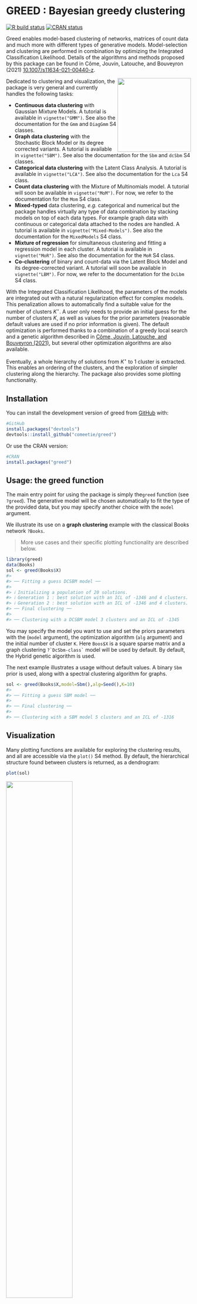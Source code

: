 
<!-- README.md is generated from README.Rmd. Please edit that file -->

# GREED : Bayesian greedy clustering

<!-- badges: start -->

[![R build
status](https://github.com/comeetie/greed/workflows/R-CMD-check/badge.svg)](https://github.com/comeetie/greed/actions)
[![CRAN
status](https://www.r-pkg.org/badges/version/greed)](https://CRAN.R-project.org/package=greed)
<!-- badges: end -->

Greed enables model-based clustering of networks, matrices of count data
and much more with different types of generative models. Model-selection
and clustering are performed in combination by optimizing the Integrated
Classification Likelihood. Details of the algorithms and methods
proposed by this package can be found in Côme, Jouvin, Latouche, and
Bouveyron (2021)
[10.1007/s11634-021-00440-z](https://doi.org/10.1007/s11634-021-00440-z).

<img src="man/figures/greed.png" width=200 align="right" />

Dedicated to clustering and visualization, the package is very general
and currently handles the following tasks:

-   **Continuous data clustering** with Gaussian Mixture Models. A
    tutorial is available in `vignette("GMM")`. See also the
    documentation for the `Gmm` and `DiagGmm` S4 classes.
-   **Graph data clustering** with the Stochastic Block Model or its
    degree corrected variants. A tutorial is available in
    `vignette("SBM")`. See also the documentation for the `Sbm` and
    `dcSbm` S4 classes.
-   **Categorical data clustering** with the Latent Class Analysis. A
    tutorial is available in `vignette("LCA")`. See also the
    documentation for the `Lca` S4 class.
-   **Count data clustering** with the Mixture of Multinomials model. A
    tutorial will soon be available in `vignette("MoM")`. For now, we
    refer to the documentation for the `Mom` S4 class.
-   **Mixed-typed** data clustering, *e.g.* categorical and numerical
    but the package handles virtually any type of data combination by
    stacking models on top of each data types. For example graph data
    with continuous or categorical data attached to the nodes are
    handled. A tutorial is available in `vignette("Mixed-Models")`. See
    also the documentation for the `MixedModels` S4 class.
-   **Mixture of regression** for simultaneous clustering and fitting a
    regression model in each cluster. A tutorial is available in
    `vignette("MoR")`. See also the documentation for the `MoR` S4
    class.
-   **Co-clustering** of binary and count-data via the Latent Block
    Model and its degree-corrected variant. A tutorial will soon be
    available in `vignette("LBM")`. For now, we refer to the
    documentation for the `DcLbm` S4 class.

<!-- The following generative models are currently available:  -->
<!-- * **Stochastic Block Models** (see ``?`Sbm-class` ``), -->
<!-- * **Degree Corrected Stochastic Block Models** (see ``?`DcSbm-class` ``), -->
<!-- * **Multinomial Stochastic Block Models** (see ``?`MultSbm-class` ``), -->
<!-- * **Mixture of Multinomials** (see ``?`MoR-class` ``),  -->
<!-- * **Latent Class Analysis** (see ``?`Lca-class` ``),  -->
<!-- * **Gaussian Mixture Model** (see ``?`Gmm-class` `` and ``?`DiagGmm-class` ``), -->
<!-- * **Multivariate Mixture of Gaussian Regression Model** (see ``?`MoR-class` ``), -->
<!-- * **Degree Corrected Latent Block Model** (see ``?`DcLbm-class` ``). -->
<!-- * **Mixed Dlvm's** (see ``?`MixedModels-class` ``). -->

With the Integrated Classification Likelihood, the parameters of the
models are integrated out with a natural regularization effect for
complex models. This penalization allows to automatically find a
suitable value for the number of clusters *K*<sup>⋆</sup>. A user only
needs to provide an initial guess for the number of clusters *K*, as
well as values for the prior parameters (reasonable default values are
used if no prior information is given). The default optimization is
performed thanks to a combination of a greedy local search and a genetic
algorithm described in [Côme, Jouvin, Latouche, and Bouveyron
(2021)](https://doi.org/10.1007/s11634-021-00440-z), but several other
optimization algorithms are also available.

Eventually, a whole hierarchy of solutions from *K*<sup>⋆</sup> to 1
cluster is extracted. This enables an ordering of the clusters, and the
exploration of simpler clustering along the hierarchy. The package also
provides some plotting functionality.

## Installation

You can install the development version of greed from
[GitHub](https://github.com/) with:

``` r
#GitHub
install.packages("devtools")
devtools::install_github("comeetie/greed")
```

Or use the CRAN version:

``` r
#CRAN
install.packages("greed")
```

## Usage: the greed function

The main entry point for using the package is simply the`greed` function
(see `?greed`). The generative model will be chosen automatically to fit
the type of the provided data, but you may specify another choice with
the `model` argument.

We illustrate its use on a **graph clustering** example with the
classical Books network `?Books`.

> More use cases and their specific plotting functionality are described
> below.

``` r
library(greed)
data(Books)
sol <- greed(Books$X) 
#> 
#> ── Fitting a guess DCSBM model ──
#> 
#> ℹ Initializing a population of 20 solutions.
#> ℹ Generation 1 : best solution with an ICL of -1346 and 4 clusters.
#> ℹ Generation 2 : best solution with an ICL of -1346 and 4 clusters.
#> ── Final clustering ──
#> 
#> ── Clustering with a DCSBM model 3 clusters and an ICL of -1345
```

You may specify the model you want to use and set the priors parameters
with the (`model` argument), the optimization algorithm (`alg` argument)
and the initial number of cluster `K`. Here `Boos$X` is a square sparse
matrix and a graph clustering `` ?`DcSbm-class` `` model will be used by
default. By default, the Hybrid genetic algorithm is used.

The next example illustrates a usage without default values. A binary
`Sbm` prior is used, along with a spectral clustering algorithm for
graphs.

``` r
sol <- greed(Books$X,model=Sbm(),alg=Seed(),K=10)
#> 
#> ── Fitting a guess SBM model ──
#> 
#> ── Final clustering ──
#> 
#> ── Clustering with a SBM model 5 clusters and an ICL of -1316
```

## Visualization

Many plotting functions are available for exploring the clustering
results, and all are accessible via the `plot()` S4 method. By default,
the hierarchical structure found between clusters is returned, as a
dendrogram:

``` r
plot(sol)
```

<img src="man/figures/plot-1.png" width="60%" />

However, depending of the specified `model`, a `type` argument may be
specified. Here, with our graph clustering model, a summary
representation of the adjacency matrix can be obtained via

``` r
plot(sol,type='blocks')
```

<img src="man/figures/tree-1.png" width="60%" /> \#\# Inspecting the
results

The resulting partition may be extracted with the `?clustering` method,
as well as the final ICL value with `?ICL`. You may also extract a
Maximum a Posteriori (MAP) estimation of the model parameters
(conditionally to the estimated clustering) with the `?coef` method.

``` r
table(clustering(sol))
#> 
#>  1  2  3  4  5 
#> 30 23 11 28 13
ICL(sol)
#> [1] -1315.899
coef(sol)
#> $pi
#> [1] 0.2857143 0.2190476 0.1047619 0.2666667 0.1238095
#> 
#> $thetakl
#>             [,1]       [,2]        [,3]        [,4]       [,5]
#> [1,] 0.310344828 0.06521739 0.009090909 0.000000000 0.00000000
#> [2,] 0.065217391 0.13043478 0.019762846 0.010869565 0.01337793
#> [3,] 0.009090909 0.01976285 0.436363636 0.006493506 0.04895105
#> [4,] 0.000000000 0.01086957 0.006493506 0.084656085 0.27747253
#> [5,] 0.000000000 0.01337793 0.048951049 0.277472527 0.55128205
```

Eventually, one may explore some coarser partitions using the `cut`
method:

``` r
sol_K3 = cut(sol, 3)
plot(sol_K3)
```

<img src="man/figures/cut-1.png" width="60%" />

## Using parallel computing

For large datasets, it is possible to use parallelism to speed-up the
computations thanks to the
[future](https://github.com/HenrikBengtsson/future) package. You only
need to specify the type of back-end you want to use, before calling the
`?greed` function:

``` r
library(future)
plan(multisession, workers=2) # may be increased
```

# Typical use cases

Alongside with the previous graph clustering example below, we give a
preview of other use cases and plotting functionalities that are
model-dependent.

## Continuous data clustering with GMM

Here, we use the diabetes dataset of `mclust`. `X_cont` is a 145 × 3
design matrix, and a full-covariance `Gmm` model is specified as a model
prior.

``` r
data("diabetes", package = "mclust")
X_cont = diabetes[,-1]
sol_cont <- greed(X = X_cont, model=Gmm())
#> 
#> ── Fitting a GMM model ──
#> 
#> ℹ Initializing a population of 20 solutions.
#> ℹ Generation 1 : best solution with an ICL of -2413 and 6 clusters.
#> ℹ Generation 2 : best solution with an ICL of -2411 and 6 clusters.
#> ℹ Generation 3 : best solution with an ICL of -2401 and 3 clusters.
#> ℹ Generation 4 : best solution with an ICL of -2401 and 3 clusters.
#> ── Final clustering ──
#> 
#> ── Clustering with a GMM model 3 clusters and an ICL of -2401
table(diabetes$cl,clustering(sol_cont))
#>           
#>             1  2  3
#>   Chemical  0 25 11
#>   Normal    0  3 73
#>   Overt    27  6  0
```

Specific plots are available for this type of models

-   Pairs plots

``` r
gmmpairs(sol_cont, X_cont)
```

<img src="man/figures/unnamed-chunk-3-1.png" width="90%" />

-   Violins plots

``` r
plot(sol_cont, type='violins')
```

<img src="man/figures/unnamed-chunk-4-1.png" width="90%" />

> See the `vignette("GMM")` for an in-depth tutorial.

### Categorical data clustering with latent class analysis

Categorical data are typically found in

-   Item response theory  
-   Questionnaires

As an illustrative example, we use an extraction from the
`?Youngpeoplesurvey` questionaire data, where each variable is an answer
to “On a scale of 1 to 5 (NA allowed), how do you like musical genre
\[X\]”, for 19 musical genres \[X\]. Next table shows a quick glimpse at
the data.

``` r
data("Youngpeoplesurvey")
```

``` r
head(X[,2:8])
#> # A tibble: 6 x 7
#>   `Slow songs or fast songs` Dance Folk  Country `Classical music` Musical Pop  
#>   <fct>                      <fct> <fct> <fct>   <fct>             <fct>   <fct>
#> 1 5                          3     2     1       2                 4       3    
#> 2 3                          2     2     2       4                 3       3    
#> 3 5                          3     2     2       4                 3       5    
#> 4 3                          3     2     1       4                 3       4    
#> 5 5                          3     3     4       4                 4       4    
#> 6 4                          4     3     1       5                 3       5
```

Plot the frequency of each modality inside each cluster for all
categorical variables. The size of the point represents the frequency,
the bigger the point, the larger the frequency.

``` r
sol=greed(X)
#> 
#> ── Fitting a LCA model ──
#> 
#> ℹ Initializing a population of 20 solutions.
#> ℹ Generation 1 : best solution with an ICL of -5766 and 5 clusters.
#> ℹ Generation 2 : best solution with an ICL of -5740 and 6 clusters.
#> ℹ Generation 3 : best solution with an ICL of -5740 and 6 clusters.
#> ── Final clustering ──
#> 
#> ── Clustering with a LCA model 5 clusters and an ICL of -5730
plot(sol,type='marginals') 
```

<img src="man/figures/survey-lca-cust-1.png" width="100%" />

> See the `vignette("LCA")` for details.

## Graph clustering, SBM like models

The SBM allows handling categorical edges for graphs encoding complex,
non-binary interaction. This is done through a multinomial SBM
implemented in the `MultSbm` S4 class. A dedicated `plot` function is
available, representing aggregated adjacency matrix for each
modality/interaction/*view*.

``` r
data("NewGuinea")
dim(NewGuinea)
#> [1] 16 16  3
sol_newguinea = greed(NewGuinea,model=MultSbm())
#> 
#> ── Fitting a guess MULTSBM model ──
#> 
#> ℹ Initializing a population of 20 solutions.
#> ℹ Generation 1 : best solution with an ICL of -125 and 2 clusters.
#> ℹ Generation 2 : best solution with an ICL of -125 and 2 clusters.
#> ── Final clustering ──
#> 
#> ── Clustering with a MULTSBM model 2 clusters and an ICL of -125
plot(sol_newguinea,type='blocks')
```

<img src="man/figures/unnamed-chunk-7-1.png" width="60%" />

> See the `vignette("SBM")` for details.

## Mixture of Regression

> See the `vignette("MoR")` for details.

## Advanced models\`

> See the `vignette("Mixed-Models")`for details.
